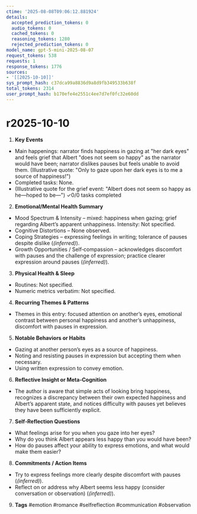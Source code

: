 ```yaml
---
ctime: '2025-08-08T09:06:12.881924'
details:
  accepted_prediction_tokens: 0
  audio_tokens: 0
  cached_tokens: 0
  reasoning_tokens: 1280
  rejected_prediction_tokens: 0
model_name: gpt-5-mini-2025-08-07
request_tokens: 538
requests: 1
response_tokens: 1776
sources:
- '[[2025-10-10]]'
sys_prompt_hash: c37dca99a8836d9a8d9fb349533b638f
total_tokens: 2314
user_prompt_hash: b170efe4e2551c4ee7d7ef0fc32e60dd
---
```

# r2025-10-10

1. **Key Events**
- Main happenings: narrator finds happiness in gazing at "her dark eyes" and feels grief that Albert "does not seem so happy" as the narrator would have been; narrator dislikes pauses but feels unable to avoid them. (Illustrative quote: "Only to gaze upon her dark eyes is to me a source of happiness!")
- Completed tasks: None.
- (Illustrative quote for the grief event: "Albert does not seem so happy as he—hoped to be—") 
✓0/0 tasks completed

2. **Emotional/Mental Health Summary**
- Mood Spectrum & Intensity – mixed: happiness when gazing; grief regarding Albert’s apparent unhappiness. Intensity: Not specified.
- Cognitive Distortions – None observed.
- Coping Strategies – expressing feelings in writing; tolerance of pauses despite dislike (*(inferred)*).
- Growth Opportunities / Self‑compassion – acknowledges discomfort with pauses and the challenge of expression; practice clearer expression around pauses (*(inferred)*).

3. **Physical Health & Sleep**
- Routines: Not specified.
- Numeric metrics verbatim: Not specified.

4. **Recurring Themes & Patterns**
- Themes in this entry: focused attention on another’s eyes, emotional contrast between personal happiness and another’s unhappiness, discomfort with pauses in expression.

5. **Notable Behaviors or Habits**
- Gazing at another person’s eyes as a source of happiness.
- Noting and resisting pauses in expression but accepting them when necessary.
- Using written expression to convey emotion.

6. **Reflective Insight or Meta‑Cognition**
- The author is aware that simple acts of looking bring happiness, recognizes a discrepancy between their own expected happiness and Albert’s apparent state, and notices difficulty with pauses yet believes they have been sufficiently explicit.

7. **Self‑Reflection Questions**
- What feelings arise for you when you gaze into her eyes?
- Why do you think Albert appears less happy than you would have been?
- How do pauses affect your ability to express emotions, and what would make them easier?

8. **Commitments / Action Items**
- Try to express feelings more clearly despite discomfort with pauses (*(inferred)*).
- Reflect on or address why Albert seems less happy (consider conversation or observation) (*(inferred)*).

9. **Tags**
#emotion #romance #selfreflection #communication #observation